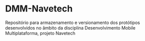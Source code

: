 # DMM-Navetech
Repositório para armazenamento e versionamento dos protótipos desenvolvidos no âmbito da disciplina Desenvolvimento Mobile Multiplataforma, projeto Navetech

